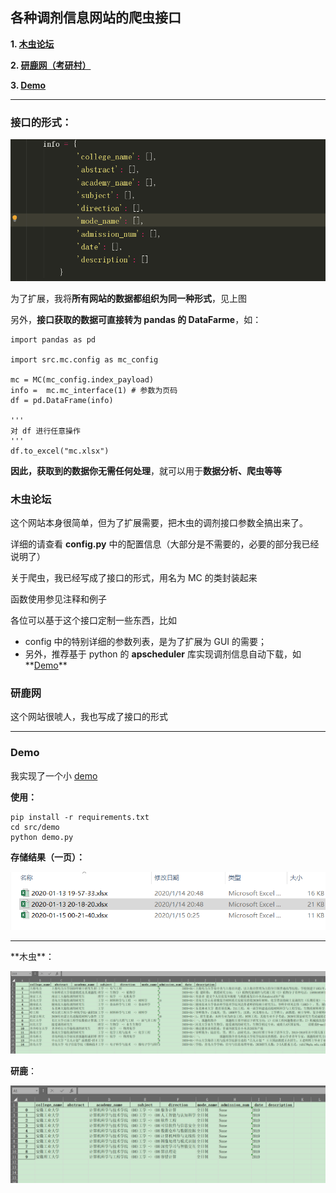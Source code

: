 ## 各种调剂信息网站的爬虫接口

**1. [木虫论坛](#木虫论坛)**

**2. [研鹿网（考研村）](#研鹿网)**

**3. [Demo](#Demo)**

<hr>

### 接口的形式：

![image-20200114200545324](README.assets/image-20200114200545324.png)

为了扩展，我将**所有网站的数据都组织为同一种形式**，见上图

另外，**接口获取的数据可直接转为 pandas 的 DataFarme**，如：

```
import pandas as pd

import src.mc.config as mc_config

mc = MC(mc_config.index_payload)
info =  mc.mc_interface(1) # 参数为页码
df = pd.DataFrame(info)

'''
对 df 进行任意操作
'''
df.to_excel("mc.xlsx")
```

**因此，获取到的数据你无需任何处理**，就可以用于**数据分析、爬虫等等**

### 木虫论坛

这个网站本身很简单，但为了扩展需要，把木虫的调剂接口参数全搞出来了。

详细的请查看 **config.py**  中的配置信息（大部分是不需要的，必要的部分我已经说明了）



关于爬虫，我已经写成了接口的形式，用名为 MC 的类封装起来

函数使用参见注释和例子



各位可以基于这个接口定制一些东西，比如

- config 中的特别详细的参数列表，是为了扩展为 GUI 的需要；
- 另外，推荐基于 python 的 **apscheduler** 库实现调剂信息自动下载，如**[Demo](../dispensing/src/demo/)**

### 研鹿网

这个网站很唬人，我也写成了接口的形式

<hr>

### Demo

我实现了一个小 [demo](./src/demo/)

**使用：**

```
pip install -r requirements.txt
cd src/demo
python demo.py
```

**存储结果（一页）：**

![image-20200115002632538](README.assets/image-20200115002632538.png)

<hr>
**木虫**：

![image-20200115002544750](README.assets/image-20200115002544750.png)

**研鹿**：

![image-20200115002459153](README.assets/image-20200115002459153.png)
